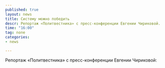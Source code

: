 ```yaml
---
published: true
layout: news
title: Систему можно победить
descr: Репортаж «Политвестника» с пресс-конференции Евгении Чириковой. ВИДЕО
time: "16:00"
tag: none
categories:
- news

---
```


Репортаж «Политвестника» с пресс-конференции Евгении Чириковой:

<object width="420" height="315"><param name="movie" value="http://www.youtube.com/v/oXbaWr_9f1s?version=3&amp;hl=ru_RU"></param><param name="allowFullScreen" value="true"></param><param name="allowscriptaccess" value="always"></param><embed src="http://www.youtube.com/v/oXbaWr_9f1s?version=3&amp;hl=ru_RU" type="application/x-shockwave-flash" width="420" height="315" allowscriptaccess="always" allowfullscreen="true"></embed></object>